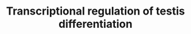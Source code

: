 ---
annotations:
- id: PW:0000004
  parent: regulatory pathway
  type: Pathway Ontology
  value: regulatory pathway
- id: CL:0000670
  parent: native cell
  type: Cell Type Ontology
  value: primordial germ cell
- id: PW:0000650
  parent: signaling pathway
  type: Pathway Ontology
  value: signaling pathway pertinent to development
- id: PW:0000716
  parent: signaling pathway
  type: Pathway Ontology
  value: transcription factor mediated signaling pathway
authors:
- ReactomeTeam
- DeSl
description: In humans, primordial germ cells (PGCs) are specified about 2 weeks after
  fertilization, a time before gastrulation (reviewed in Svingen and Koopman 2013,
  MÃ¤kelÃ¤ et al. 2019). PGCs are initially located extraembryonically and then migrate
  to colonize the gonadal ridges (genital ridges) of the embryo during the fifth week
  after fertilization. At this time, either ovaries and testes can originate from
  the gonadal ridges. That is, the cells of the gonadal ridges are initially bipotential
  and remain bipotential until about 42 days after conception, when transient expression
  of the SRY gene located on the Y chromosome in male embryos is initiated in some
  somatic cells of the gonadal primordium (reviewed in Sekido and Lovell-Badge 2013,
  Barrionuevo et al. 2013, Svingen et al. 2013,  MÃ¤kelÃ¤ et al. 2019).<br>The transcription
  factors WT1, GATA4, ZFPM2 (FOG2), and the nuclear receptor NR5A1 (SF1) activate
  transcription of SRY (Shimamura et al. 1997, Hossain and Saunders 2001, De Santa
  Barbara et al. 2001, Miyamoto et al. 2008, and inferred from mouse homologs). SRY
  and NR5A1 then activate transcription of SOX9, one of the master regulators of testis
  development and maintenance (Knower et al. 2011, Croft et al. 2018, inferred from
  mouse homologs, reviewed in Gonen and Lovell-Badge 2019). Regulation of genes by
  SRY and then, when expression of SRY decreases, by SOX9 causes the specification
  of Sertoli cells that further organize formation of the testis by encasing the primordial
  germ cells in protocords, which then form fully developed testis cords.<br>SOX9
  directly activates its own promoter to maintain SOX9 expression through development
  and into adulthood (Croft et al. 2018, and inferred from mouse homologs). SOX9 and
  GATA4 directly activate DMRT1 (inferred from mouse homologs), which maintains testis
  specification by maintaining expression of SOX9 and other testis-related genes.
  DMRT1 also acts to suppress ovarian specification by binding and repressing FOXL2
  and WNT4 genes (inferred from mouse homologs). SOX9 directly activates FGF9 (inferred
  from mouse homologs), which acts via FGFR2 to maintain SOX9 expression, and PTGDS
  (inferred from mouse homologs), which converts Prostaglandin H2 to Prostaglandin
  D2, a critical hormone-like lipid that recruits supporting cells to Sertoli cells
  and acts indirectly to maintain SOX9 expression. SOX9, NR5A1, and GATA4 directly
  activate AMH (De Santa Barbara et al. 1998, and inferred from mouse homologs), an
  extracellular signaling molecule which causes regression of the Muellerian duct
  of the female reproductive system. SOX9 also directly activates many other genes,
  including DHH (Rahmoun et al. 2017, and inferred from mouse homologs), an intercellular
  signaling molecule required for testis formation.  View original pathway at [http://www.reactome.org/PathwayBrowser/#DIAGRAM=9690406
  Reactome].
last-edited: 2021-01-27
organisms:
- Homo sapiens
redirect_from:
- /index.php/Pathway:WP5048
- /instance/WP5048
revision: null
schema-jsonld:
- '@context': https://schema.org/
  '@id': https://wikipathways.github.io/pathways/WP5048.html
  '@type': Dataset
  creator:
    '@type': Organization
    name: WikiPathways
  description: In humans, primordial germ cells (PGCs) are specified about 2 weeks
    after fertilization, a time before gastrulation (reviewed in Svingen and Koopman
    2013, MÃ¤kelÃ¤ et al. 2019). PGCs are initially located extraembryonically and
    then migrate to colonize the gonadal ridges (genital ridges) of the embryo during
    the fifth week after fertilization. At this time, either ovaries and testes can
    originate from the gonadal ridges. That is, the cells of the gonadal ridges are
    initially bipotential and remain bipotential until about 42 days after conception,
    when transient expression of the SRY gene located on the Y chromosome in male
    embryos is initiated in some somatic cells of the gonadal primordium (reviewed
    in Sekido and Lovell-Badge 2013, Barrionuevo et al. 2013, Svingen et al. 2013,  MÃ¤kelÃ¤
    et al. 2019).<br>The transcription factors WT1, GATA4, ZFPM2 (FOG2), and the nuclear
    receptor NR5A1 (SF1) activate transcription of SRY (Shimamura et al. 1997, Hossain
    and Saunders 2001, De Santa Barbara et al. 2001, Miyamoto et al. 2008, and inferred
    from mouse homologs). SRY and NR5A1 then activate transcription of SOX9, one of
    the master regulators of testis development and maintenance (Knower et al. 2011,
    Croft et al. 2018, inferred from mouse homologs, reviewed in Gonen and Lovell-Badge
    2019). Regulation of genes by SRY and then, when expression of SRY decreases,
    by SOX9 causes the specification of Sertoli cells that further organize formation
    of the testis by encasing the primordial germ cells in protocords, which then
    form fully developed testis cords.<br>SOX9 directly activates its own promoter
    to maintain SOX9 expression through development and into adulthood (Croft et al.
    2018, and inferred from mouse homologs). SOX9 and GATA4 directly activate DMRT1
    (inferred from mouse homologs), which maintains testis specification by maintaining
    expression of SOX9 and other testis-related genes. DMRT1 also acts to suppress
    ovarian specification by binding and repressing FOXL2 and WNT4 genes (inferred
    from mouse homologs). SOX9 directly activates FGF9 (inferred from mouse homologs),
    which acts via FGFR2 to maintain SOX9 expression, and PTGDS (inferred from mouse
    homologs), which converts Prostaglandin H2 to Prostaglandin D2, a critical hormone-like
    lipid that recruits supporting cells to Sertoli cells and acts indirectly to maintain
    SOX9 expression. SOX9, NR5A1, and GATA4 directly activate AMH (De Santa Barbara
    et al. 1998, and inferred from mouse homologs), an extracellular signaling molecule
    which causes regression of the Muellerian duct of the female reproductive system.
    SOX9 also directly activates many other genes, including DHH (Rahmoun et al. 2017,
    and inferred from mouse homologs), an intercellular signaling molecule required
    for testis formation.  View original pathway at [http://www.reactome.org/PathwayBrowser/#DIAGRAM=9690406
    Reactome].
  keywords:
  - AMH
  - AMH gene
  - 'AMH gene '
  - DHH gene
  - 'DHH gene '
  - DHH(33-?)
  - DMRT1
  - 'DMRT1 '
  - DMRT1 gene
  - 'DMRT1 gene '
  - DMRT1:FOXL2 gene
  - DMRT1:SOX9 gene
  - DMRT1:WNT4 gene
  - FGF9
  - FGF9 gene
  - 'FGF9 gene '
  - FOXL2 gene
  - 'FOXL2 gene '
  - GATA4
  - 'GATA4 '
  - NR5A1
  - 'NR5A1 '
  - PGD2
  - PTGDS
  - PTGDS gene
  - 'PTGDS gene '
  - SOX9
  - 'SOX9 '
  - SOX9 gene
  - 'SOX9 gene '
  - SOX9:DHH gene
  - SOX9:FGF9 gene
  - SOX9:GATA4:DMRT1
  - SOX9:NR5A1:GATA4:AMH
  - SOX9:NR5A1:SOX9 gene
  - SOX9:PTGDS gene
  - SRY
  - 'SRY '
  - SRY gene
  - 'SRY gene '
  - SRY:NR5A1:SOX9 gene
  - WNT4 gene
  - 'WNT4 gene '
  - WT1
  - 'WT1 '
  - WT1:NR5A1:GATA4:ZFPM2:SRY gene
  - ZFPM2
  - 'ZFPM2 '
  - gene
  license: CC0
  name: Transcriptional regulation of testis differentiation
seo: CreativeWork
title: Transcriptional regulation of testis differentiation
wpid: WP5048
---